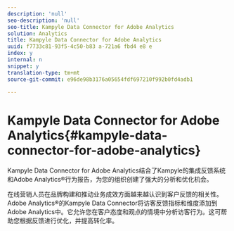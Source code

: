 ```yaml
---
description: 'null'
seo-description: 'null'
seo-title: Kampyle Data Connector for Adobe Analytics
solution: Analytics
title: Kampyle Data Connector for Adobe Analytics
uuid: f7733c81-93f5-4c50-b83 a-721a6 fbd4 e8 e
index: y
internal: n
snippet: y
translation-type: tm+mt
source-git-commit: e96de98b3176a05654fdf697210f992b0fd4adb1

---
```



# Kampyle Data Connector for Adobe Analytics{#kampyle-data-connector-for-adobe-analytics}

Kampyle Data Connector for Adobe Analytics结合了Kampyle的集成反馈系统和Adobe Analytics®行为报告，为您的组织创建了强大的分析和优化机会。

在线营销人员在品牌构建和推动业务成效方面越来越认识到客户反馈的相关性。Adobe Analytics®的Kampyle Data Connector将访客反馈指标和维度添加到Adobe Analytics中。它允许您在客户态度和观点的情境中分析访客行为。这可帮助您根据反馈进行优化，并提高转化率。
